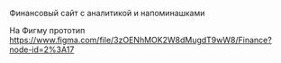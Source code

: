 Финансовый сайт с аналитикой и напоминашками


На Фигму прототип
https://www.figma.com/file/3zOENhMOK2W8dMugdT9wW8/Finance?node-id=2%3A17
